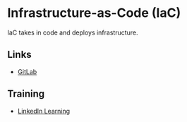 # Infrastructure-as-Code (IaC)

IaC takes in code and deploys infrastructure.

## Links

* [GitLab]

## Training

* [LinkedIn Learning]

[GitLab]: https://gitlab.com
[LinkedIn Learning]: https://linkedin.com
